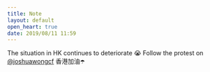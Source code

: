 ```yaml
---
title: Note
layout: default
open_heart: true
date: 2019/08/11 11:59
---
```


The situation in HK continues to deteriorate 😭 Follow the protest on [@joshuawongcf](https://mobile.twitter.com/joshuawongcf) 香港加油☂️
